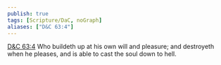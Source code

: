 ```yaml
---
publish: true
tags: [Scripture/DaC, noGraph]
aliases: ["D&C 63:4"]
---
```

[D&C 63:4](https://churchofjesuschrist.org/study/scriptures/dc-testament/dc/63?lang=eng&id=p4#p4) Who buildeth up at his own will and pleasure; and destroyeth when he pleases, and is able to cast the soul down to hell.
